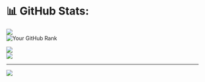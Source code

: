 # 📊 GitHub Stats:
![](https://github-readme-stats.vercel.app/api?username=Zander0070&theme=dark&hide_border=false&include_all_commits=false&count_private=false)<br/>
![Your GitHub Rank](https://github-readme-stats.vercel.app/api/rank?username=Zander0070&show_rank=true&theme=radical)

![](https://nirzak-streak-stats.vercel.app/?user=Zander0070&theme=dark&hide_border=false)<br/>
![](https://github-readme-stats.vercel.app/api/top-langs/?username=Zander0070&theme=dark&hide_border=false&include_all_commits=false&count_private=false&layout=compact)

---
[![](https://visitcount.itsvg.in/api?id=Zander0070&icon=0&color=0)](https://visitcount.itsvg.in)

<!-- Proudly created with GPRM ( https://gprm.itsvg.in ) -->
